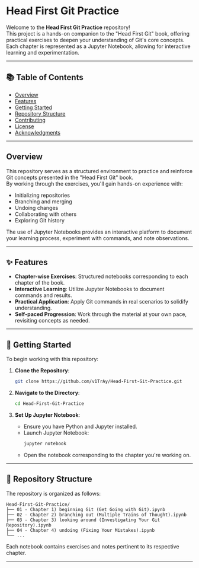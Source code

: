 # Head First Git Practice

Welcome to the **Head First Git Practice** repository!  
This project is a hands-on companion to the "Head First Git" book, offering practical exercises to deepen your understanding of Git's core concepts.  
Each chapter is represented as a Jupyter Notebook, allowing for interactive learning and experimentation.

---

## 📚 Table of Contents

- [Overview](#overview)
- [Features](#features)
- [Getting Started](#getting-started)
- [Repository Structure](#repository-structure)
- [Contributing](#contributing)
- [License](#license)
- [Acknowledgments](#acknowledgments)

---

## Overview

This repository serves as a structured environment to practice and reinforce Git concepts presented in the "Head First Git" book.  
By working through the exercises, you'll gain hands-on experience with:

- Initializing repositories
- Branching and merging
- Undoing changes
- Collaborating with others
- Exploring Git history

The use of Jupyter Notebooks provides an interactive platform to document your learning process, experiment with commands, and note observations.

---

## ✨ Features

- **Chapter-wise Exercises**: Structured notebooks corresponding to each chapter of the book.
- **Interactive Learning**: Utilize Jupyter Notebooks to document commands and results.
- **Practical Application**: Apply Git commands in real scenarios to solidify understanding.
- **Self-paced Progression**: Work through the material at your own pace, revisiting concepts as needed.

---

## 🚀 Getting Started

To begin working with this repository:

1. **Clone the Repository**:
   ```bash
   git clone https://github.com/v1TrAy/Head-First-Git-Practice.git
   ```

2. **Navigate to the Directory**:
   ```bash
   cd Head-First-Git-Practice
   ```

3. **Set Up Jupyter Notebook**:
   - Ensure you have Python and Jupyter installed.
   - Launch Jupyter Notebook:
     ```bash
     jupyter notebook
     ```
   - Open the notebook corresponding to the chapter you're working on.

---

## 📁 Repository Structure

The repository is organized as follows:

```
Head-First-Git-Practice/
├── 01 - Chapter 1) beginning Git (Get Going with Git).ipynb
├── 02 - Chapter 2) branching out (Multiple Trains of Thought).ipynb
├── 03 - Chapter 3) looking around (Investigating Your Git Repository).ipynb
├── 04 - Chapter 4) undoing (Fixing Your Mistakes).ipynb
└── ...
```

Each notebook contains exercises and notes pertinent to its respective chapter.

---
